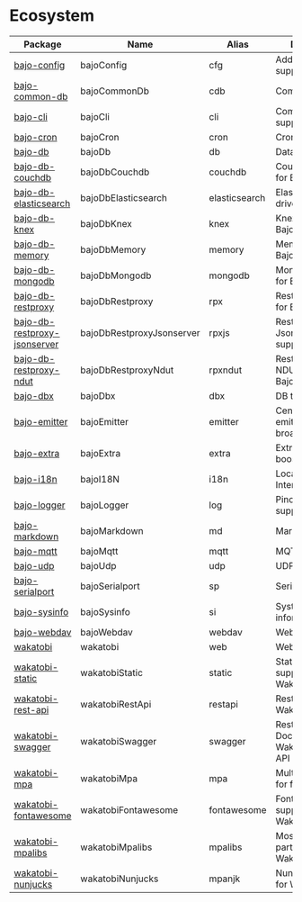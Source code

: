 # Ecosystem

| Package | Name | Alias | Description |
| ------- | ---- | ----- | ----------- |
| [bajo-config](https://github.com/ardhi/bajo-config) | bajoConfig | cfg | Add YAML & TOML support in config |
| [bajo-common-db](https://github.com/ardhi/bajo-common-db) | bajoCommonDb | cdb | Common database |
| [bajo-cli](https://github.com/ardhi/bajo-cli) | bajoCli | cli | Command line support & tools |
| [bajo-cron](https://github.com/ardhi/bajo-cron) | bajoCron | cron | Cron support |
| [bajo-db](https://github.com/ardhi/bajo-db) | bajoDb | db | Database support |
| [bajo-db-couchdb](https://github.com/ardhi/bajo-db-couchdb) | bajoDbCouchdb | couchdb | CouchDB driver for BajoDB |
| [bajo-db-elasticsearch](https://github.com/ardhi/bajo-db-elasticsearch) | bajoDbElasticsearch | elasticsearch | Elasticsearch driver for BajoDB |
| [bajo-db-knex](https://github.com/ardhi/bajo-db-knex) | bajoDbKnex | knex | Knex driver for Bajo DB |
| [bajo-db-memory](https://github.com/ardhi/bajo-db-memory) | bajoDbMemory | memory | Memory driver for Bajo DB |
| [bajo-db-mongodb](https://github.com/ardhi/bajo-db-mongodb) | bajoDbMongodb | mongodb | MongoDB driver for BajoDB |
| [bajo-db-restproxy](https://github.com/ardhi/bajo-db-restproxy) | bajoDbRestproxy | rpx | Restproxy driver for BajoDB |
| [bajo-db-restproxy-jsonserver](https://github.com/ardhi/bajo-db-restproxy-jsonserver) | bajoDbRestproxyJsonserver | rpxjs | Restproxy driver's JsonServer support for BajoDB |
| [bajo-db-restproxy-ndut](https://github.com/ardhi/bajo-db-restproxy-ndut) | bajoDbRestproxyNdut | rpxndut | Restproxy driver's NDUT support for BajoDB |
| [bajo-dbx](https://github.com/ardhi/bajo-dbx) | bajoDbx | dbx | DB tools & utility |
| [bajo-emitter](https://github.com/ardhi/bajo-emitter) | bajoEmitter | emitter | Centralized event emitter & message broadcaster |
| [bajo-extra](https://github.com/ardhi/bajo-extra) | bajoExtra | extra | Extra necessary booster! |
| [bajo-i18n](https://github.com/ardhi/bajo-i18n) | bajoI18N | i18n | Localization & Internationalization |
| [bajo-logger](https://github.com/ardhi/bajo-logger) | bajoLogger | log | Pino logger support |
| [bajo-markdown](https://github.com/ardhi/bajo-markdown) | bajoMarkdown | md | Markdown support |
| [bajo-mqtt](https://github.com/ardhi/bajo-mqtt) | bajoMqtt | mqtt | MQTT binding |
| [bajo-udp](https://github.com/ardhi/bajo-udp) | bajoUdp | udp | UDP binding |
| [bajo-serialport](https://github.com/ardhi/bajo-serialport) | bajoSerialport | sp | Serialport binding |
| [bajo-sysinfo](https://github.com/ardhi/bajo-sysinfo) | bajoSysinfo | si | System information |
| [bajo-webdav](https://github.com/ardhi/bajo-webdav) | bajoWebdav | webdav | Webdav binding |
| [wakatobi](https://github.com/ardhi/wakatobi) | wakatobi | web | Web framework |
| [wakatobi-static](https://github.com/ardhi/wakatobi-static) | wakatobiStatic | static | Static asset support for Wakatobi |
| [wakatobi-rest-api](https://github.com/ardhi/wakatobi-rest-api) | wakatobiRestApi | restapi | Rest API for Wakatobi |
| [wakatobi-swagger](https://github.com/ardhi/wakatobi-swagger) | wakatobiSwagger | swagger | Rest API Documentation for Wakatobi REST API |
| [wakatobi-mpa](https://github.com/ardhi/wakatobi-mpa) | wakatobiMpa | mpa | Multi pages app for for Wakatobi |
| [wakatobi-fontawesome](https://github.com/ardhi/wakatobi-fontawesome) | wakatobiFontawesome | fontawesome | Fontawesome support for Wakatobi MPA |
| [wakatobi-mpalibs](https://github.com/ardhi/wakatobi-mpalibs) | wakatobiMpalibs | mpalibs | Most used 3rd party libs for Wakatobi MPA |
| [wakatobi-nunjucks](https://github.com/ardhi/wakatobi-nunjucks) | wakatobiNunjucks | mpanjk | Nunjucks support for Wakatobi MPA |
